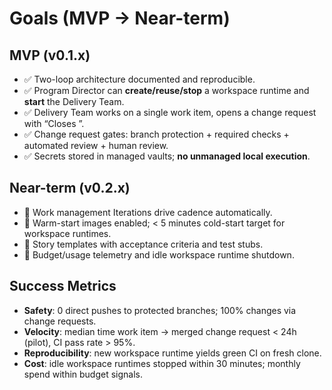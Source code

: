 # Goals (MVP → Near-term)

## MVP (v0.1.x)
- ✅ Two-loop architecture documented and reproducible.
- ✅ Program Director can **create/reuse/stop** a workspace runtime and **start** the Delivery Team.
- ✅ Delivery Team works on a single work item, opens a change request with “Closes <work-item>”.
- ✅ Change request gates: branch protection + required checks + automated review + human review.
- ✅ Secrets stored in managed vaults; **no unmanaged local execution**.

## Near-term (v0.2.x)
- 🔶 Work management Iterations drive cadence automatically.
- 🔶 Warm-start images enabled; < 5 minutes cold-start target for workspace runtimes.
- 🔶 Story templates with acceptance criteria and test stubs.
- 🔶 Budget/usage telemetry and idle workspace runtime shutdown.

## Success Metrics
- **Safety**: 0 direct pushes to protected branches; 100% changes via change requests.
- **Velocity**: median time work item → merged change request < 24h (pilot), CI pass rate > 95%.
- **Reproducibility**: new workspace runtime yields green CI on fresh clone.
- **Cost**: idle workspace runtimes stopped within 30 minutes; monthly spend within budget signals.

